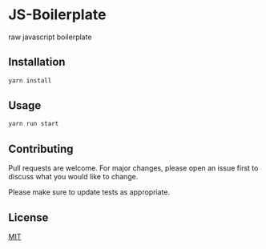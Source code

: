 # JS-Boilerplate

raw javascript boilerplate

## Installation

```bash
yarn install
```

## Usage

```bash
yarn run start
```

## Contributing

Pull requests are welcome. For major changes, please open an issue first to discuss what you would like to change.

Please make sure to update tests as appropriate.

## License

[MIT](https://choosealicense.com/licenses/mit/)
